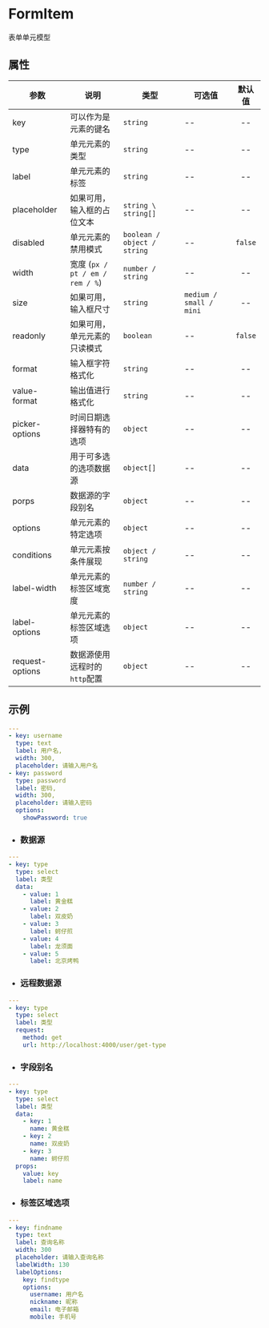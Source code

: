 # FormItem

表单单元模型

## 属性

| 参数 | 说明 | 类型 | 可选值 | 默认值 |
| ------ | ------ | ------ | ------ | :------: |
| key | 可以作为是元素的键名 | `string` | -- | -- |
| type | 单元元素的类型 | `string` | -- | -- |
| label | 单元元素的标签 | `string` | -- | -- |
| placeholder | 如果可用，输入框的占位文本 | `string \ string[]` | -- | -- |
| disabled | 单元元素的禁用模式 | `boolean / object / string` | -- | `false` |
| width | 宽度 (`px / pt / em / rem / %`) | `number / string` | -- | -- |
| size | 如果可用，输入框尺寸 | `string` | `medium / small / mini` | -- |
| readonly | 如果可用，单元元素的只读模式 | `boolean` | -- | `false` |
| format | 输入框字符格式化 | `string` | -- | -- |
| value-format | 输出值进行格式化 | `string` | -- | -- |
| picker-options | 时间日期选择器特有的选项 | `object` | -- | -- |
| data | 用于可多选的选项数据源 | `object[]` | -- | -- |
| porps | 数据源的字段别名 | `object` | -- | -- |
| options | 单元元素的特定选项 | `object` | -- | -- |
| conditions | 单元元素按条件展现 | `object / string` | -- | -- |
| label-width | 单元元素的标签区域宽度 | `number / string` | -- | -- |
| label-options | 单元元素的标签区域选项 | `object` | -- | -- |
| request-options | 数据源使用远程时的`http`配置 | `object` | -- | -- |

## 示例

```yaml
---
- key: username
  type: text
  label: 用户名,
  width: 300,
  placeholder: 请输入用户名
- key: password
  type: password
  label: 密码,
  width: 300,
  placeholder: 请输入密码
  options:
    showPassword: true
```

- ### 数据源

```yaml
---
- key: type
  type: select
  label: 类型
  data:
    - value: 1
      label: 黄金糕
    - value: 2
      label: 双皮奶
    - value: 3
      label: 蚵仔煎
    - value: 4
      label: 龙须面
    - value: 5
      label: 北京烤鸭
```

- ### 远程数据源

```yaml
---
- key: type
  type: select
  label: 类型
  request:
    method: get
    url: http://localhost:4000/user/get-type
```

- ### 字段别名

```yaml
---
- key: type
  type: select
  label: 类型
  data:
    - key: 1
      name: 黄金糕
    - key: 2
      name: 双皮奶
    - key: 3
      name: 蚵仔煎
  props:
    value: key
    label: name
```

- ### 标签区域选项

```yaml
---
- key: findname
  type: text
  label: 查询名称
  width: 300
  placeholder: 请输入查询名称
  labelWidth: 130
  labelOptions: 
    key: findtype
    options:
      username: 用户名
      nickname: 昵称
      email: 电子邮箱
      mobile: 手机号
```
